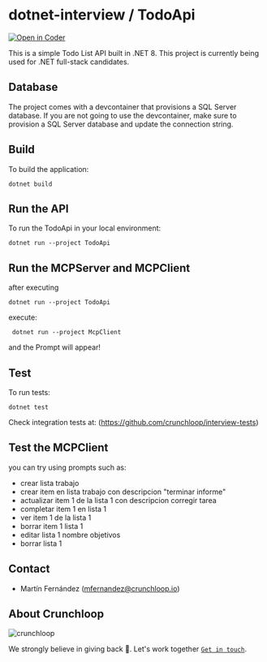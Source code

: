 # dotnet-interview / TodoApi

[![Open in Coder](https://dev.crunchloop.io/open-in-coder.svg)](https://dev.crunchloop.io/templates/fly-containers/workspace?param.Git%20Repository=git@github.com:crunchloop/dotnet-interview.git)

This is a simple Todo List API built in .NET 8. This project is currently being used for .NET full-stack candidates.

## Database

The project comes with a devcontainer that provisions a SQL Server database. If you are not going to use the devcontainer, make sure to provision a SQL Server database and
update the connection string.

## Build

To build the application:

`dotnet build`

## Run the API

To run the TodoApi in your local environment:

`dotnet run --project TodoApi`

## Run the MCPServer and MCPClient

after executing

`dotnet run --project TodoApi`

execute:

` dotnet run --project McpClient`

and the Prompt will appear!

## Test

To run tests:

`dotnet test`

Check integration tests at: (https://github.com/crunchloop/interview-tests)

## Test the MCPClient
you can try using prompts such as:

- crear lista trabajo
- crear item en lista trabajo con descripcion "terminar informe"
- actualizar item 1 de la lista 1 con descripcion corregir tarea
- completar item 1 en lista 1
- ver item 1 de la lista 1
- borrar item 1 lista 1
- editar lista 1 nombre objetivos
- borrar lista 1

## Contact

- Martín Fernández (mfernandez@crunchloop.io)

## About Crunchloop

![crunchloop](https://crunchloop.io/logo-blue.png)

We strongly believe in giving back :rocket:. Let's work together [`Get in touch`](https://crunchloop.io/contact).
